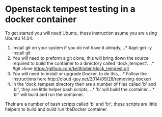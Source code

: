  Openstack tempest testing in a docker container
===================================================


To get started you will need Ubuntu, these instruction asume you are using Ubuntu 14.04.

1. Install git on your system if you do not have it already, 
..* #apt-get -y install git
2. You will need to preform a git clone, this will bring down the source required to build the container to a directory called 'dock_tempest'.
..* #git clone https://github.com/keithtobin/dock_tempest.git
3. You will need to install or upgrade Docker, to do this,
..* Follow the instructions here http://cloud-guy.net/2014/09/28/removing-docker/
3. in the 'dock_tempest directory their are a number of files called 'b' and 'br', they are little helper bash scripts,
..* 'b' will build the container.
..* 'br' will build and run the container.

Their are a number of bash scripts called 'b' and 'br', these scripts are little helpers to build and build run theDocker container.
